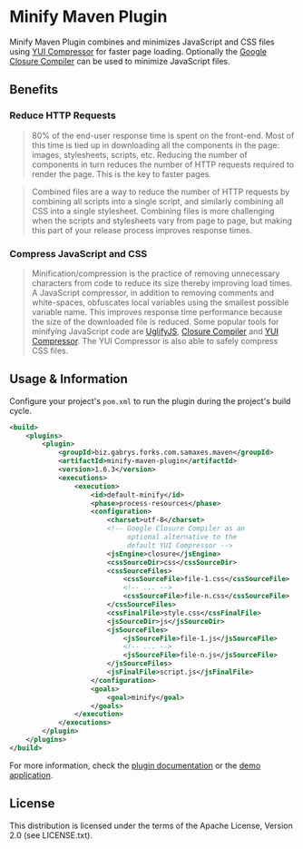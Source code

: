 # Minify Maven Plugin

Minify Maven Plugin combines and minimizes JavaScript and CSS files using [YUI Compressor](http://developer.yahoo.com/yui/compressor/) for faster page loading. Optionally the [Google Closure Compiler](https://developers.google.com/closure/compiler/) can be used to minimize JavaScript files.

## Benefits

### Reduce HTTP Requests

> 80% of the end-user response time is spent on the front-end. Most of this time is tied up in downloading all the components in the page: images, stylesheets, scripts, etc. Reducing the number of components in turn reduces the number of HTTP requests required to render the page. This is the key to faster pages.

> Combined files are a way to reduce the number of HTTP requests by combining all scripts into a single script, and similarly combining all CSS into a single stylesheet. Combining files is more challenging when the scripts and stylesheets vary from page to page, but making this part of your release process improves response times.

### Compress JavaScript and CSS

> Minification/compression is the practice of removing unnecessary characters from code to reduce its size thereby improving load times. A JavaScript compressor, in addition to removing comments and white-spaces, obfuscates local variables using the smallest possible variable name. This improves response time performance because the size of the downloaded file is reduced. Some popular tools for minifying JavaScript code are [UglifyJS](http://lisperator.net/uglifyjs/), [Closure Compiler](https://developers.google.com/closure/compiler/) and [YUI Compressor](http://developer.yahoo.com/yui/compressor/). The YUI Compressor is also able to safely compress CSS files.

## Usage & Information

Configure your project's `pom.xml` to run the plugin during the project's build cycle.

```xml
<build>
    <plugins>
        <plugin>
            <groupId>biz.gabrys.forks.com.samaxes.maven</groupId>
            <artifactId>minify-maven-plugin</artifactId>
            <version>1.6.3</version>
            <executions>
                <execution>
                    <id>default-minify</id>
                    <phase>process-resources</phase>
                    <configuration>
                        <charset>utf-8</charset>
                        <!-- Google Closure Compiler as an 
                             optional alternative to the 
                             default YUI Compressor -->
                        <jsEngine>closure</jsEngine>
                        <cssSourceDir>css</cssSourceDir>
                        <cssSourceFiles>
                            <cssSourceFile>file-1.css</cssSourceFile>
                            <!-- ... -->
                            <cssSourceFile>file-n.css</cssSourceFile>
                        </cssSourceFiles>
                        <cssFinalFile>style.css</cssFinalFile>
                        <jsSourceDir>js</jsSourceDir>
                        <jsSourceFiles>
                            <jsSourceFile>file-1.js</jsSourceFile>
                            <!-- ... -->
                            <jsSourceFile>file-n.js</jsSourceFile>
                        </jsSourceFiles>
                        <jsFinalFile>script.js</jsFinalFile>
                    </configuration>
                    <goals>
                        <goal>minify</goal>
                    </goals>
                </execution>
            </executions>
        </plugin>
    </plugins>
</build>
```

For more information, check the [plugin documentation](http://agabrys.github.com/minify-maven-plugin/) or the [demo application](https://github.com/agabrys/minify-maven-plugin/releases/download/minify-maven-plugin-1.6.3/minify-maven-plugin-demo-1.6.3-src.zip).

## License

This distribution is licensed under the terms of the Apache License, Version 2.0 (see LICENSE.txt).
